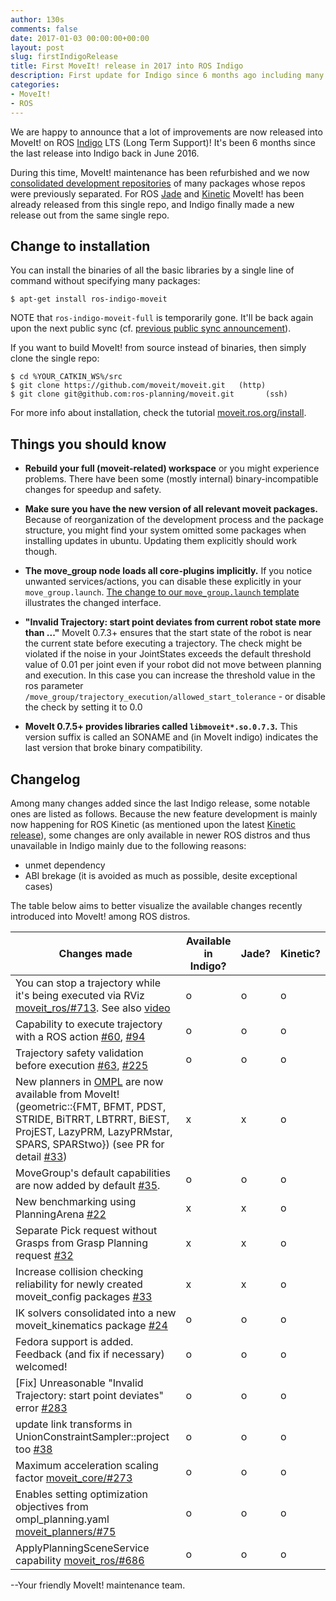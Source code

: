 ```yaml
---
author: 130s
comments: false
date: 2017-01-03 00:00:00+00:00
layout: post
slug: firstIndigoRelease
title: First MoveIt! release in 2017 into ROS Indigo
description: First update for Indigo since 6 months ago including many features.
categories:
- MoveIt!
- ROS
---
```


We are happy to announce that a lot of improvements are now released into MoveIt! on ROS [Indigo](http://wiki.ros.org/indigo) LTS (Long Term Support)! It's been 6 months since the last release into Indigo back in June 2016.

During this time, MoveIt! maintenance has been refurbished and we now [consolidated development repositories](https://github.com/moveit/moveit) of many packages whose repos were previously separated. For ROS [Jade](http://moveit.ros.org/moveit!/ros/2016/09/02/firstjaderelease.html) and [Kinetic](http://moveit.ros.org/moveit!/ros/2016/12/15/firstkineticrelease.html) MoveIt! has been already released from this single repo, and Indigo finally made a new release out from the same single repo.

Change to installation
----------------------

You can install the binaries of all the basic libraries by a single line of command without specifying many packages:

```
$ apt-get install ros-indigo-moveit
```

  NOTE that `ros-indigo-moveit-full` is temporarily gone. It'll be back again upon the next public sync (cf. [previous public sync announcement](https://discourse.ros.org/t/new-packages-for-indigo-2016-12-28/1039/2)).

If you want to build MoveIt! from source instead of binaries, then simply clone the single repo:

```
$ cd %YOUR_CATKIN_WS%/src
$ git clone https://github.com/moveit/moveit.git   (http)
$ git clone git@github.com:ros-planning/moveit.git       (ssh)
```

For more info about installation, check the tutorial [moveit.ros.org/install](http://moveit.ros.org/install/).

Things you should know
----------------------

* **Rebuild your full (moveit-related) workspace** or you might experience problems.
  There have been some (mostly internal) binary-incompatible changes for speedup and safety.

* **Make sure you have the new version of all relevant moveit packages.**
  Because of reorganization of the development process and the package structure, you might find your system omitted some packages when installing updates in ubuntu.
  Updating them explicitly should work though.

* **The move_group node loads all core-plugins implicitly.**
  If you notice unwanted services/actions, you can disable these explicitly in your `move_group.launch`.
  [The change to our `move_group.launch` template](https://github.com/moveit/moveit/pull/359/files#diff-738c7ef082dc116580b8bb77c1b20e26) illustrates the changed interface.

* **"Invalid Trajectory: start point deviates from current robot state more than ..."**
  MoveIt 0.7.3+ ensures that the start state of the robot is near the current state before executing a trajectory.
  The check might be violated if the noise in your JointStates exceeds the default threshold value of 0.01 per joint even if your robot did not move between planning and execution.
  In this case you can increase the threshold value in the ros parameter `/move_group/trajectory_execution/allowed_start_tolerance` - or disable the check by setting it to 0.0

* **MoveIt 0.7.5+ provides libraries called `libmoveit*.so.0.7.3`.**
  This version suffix is called an SONAME and (in MoveIt indigo) indicates the last version that broke binary compatibility.

Changelog
---------

Among many changes added since the last Indigo release, some notable ones are listed as follows. Because the new feature development is mainly now happening for ROS Kinetic (as mentioned upon the latest [Kinetic release](http://moveit.ros.org/moveit!/ros/2016/12/15/firstkineticrelease.html)), some changes are only available in newer ROS distros and thus unavailable in Indigo mainly due to the following reasons:

- unmet dependency
- ABI brekage (it is avoided as much as possible, desite exceptional cases)

The table below aims to better visualize the available changes recently introduced into MoveIt! among ROS distros.

|          Changes made         | Available in Indigo? | Jade? | Kinetic? |
| ----------------------------- | -------------------- | -------------------- | -------------------- |
| You can stop a trajectory while it's being executed via RViz [moveit_ros/#713](https://github.com/moveit/moveit_ros/pull/713). See also [video](https://www.youtube-nocookie.com/embed/XEU-wVHUvgI&feature=youtu.be) | o | o | o |
| Capability to execute trajectory with a ROS action [#60](https://github.com/moveit/moveit/pull/60), [#94](https://github.com/moveit/moveit/pull/94) | o | o | o |
| Trajectory safety validation before execution [#63](https://github.com/moveit/moveit/pull/63), [#225](https://github.com/moveit/moveit/pull/225) | o | o | o |
| New planners in [OMPL](http://ompl.kavrakilab.org/) are now available from MoveIt! (geometric::{FMT, BFMT, PDST, STRIDE, BiTRRT, LBTRRT, BiEST, ProjEST, LazyPRM, LazyPRMstar, SPARS, SPARStwo}) (see PR for detail [#33](https://github.com/moveit/moveit/pull/338)) | x | x | o |
| MoveGroup's default capabilities are now added by default [#35](https://github.com/moveit/moveit/pull/359). | o | o | o |
| New benchmarking using PlanningArena [#22](https://github.com/moveit/moveit/pull/228) | x | x | o |
| Separate Pick request without Grasps from Grasp Planning request [#32](https://github.com/moveit/moveit/pull/328) | x | x | o |
| Increase collision checking reliability for newly created moveit_config packages [#33](https://github.com/moveit/moveit/pull/337) | x | x | o |
| IK solvers consolidated into a new moveit_kinematics package [#24](https://github.com/moveit/moveit/pull/247) | o | o | o |
| Fedora support is added. Feedback (and fix if necessary) welcomed! | o | o | o |
| [Fix] Unreasonable "Invalid Trajectory: start point deviates" error [#283](https://github.com/moveit/moveit/issues/283) | o | o | o |
| update link transforms in UnionConstraintSampler::project too [#38](https://github.com/moveit/moveit/pull/384) | o | o | o |
| Maximum acceleration scaling factor [moveit_core/#273](https://github.com/moveit/moveit_core/pull/273) | o | o | o |
| Enables setting optimization objectives from ompl_planning.yaml [moveit_planners/#75](https://github.com/moveit/moveit_planners/pull/75) | o | o | o |
| ApplyPlanningSceneService capability [moveit_ros/#686](https://github.com/moveit/moveit_ros/pull/686) | o | o | o |

--Your friendly MoveIt! maintenance team.
